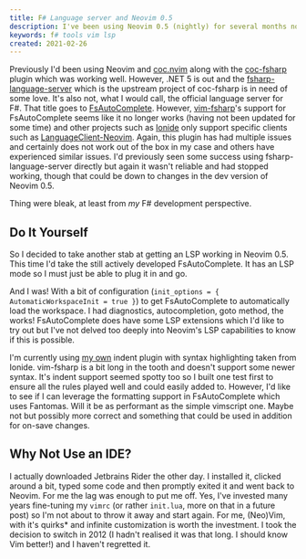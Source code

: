 ```yaml
---
title: F# Language server and Neovim 0.5
description: I've been using Neovim 0.5 (nightly) for several months now and I think I've finally found a setup I'm happy with.
keywords: f# tools vim lsp
created: 2021-02-26
---
```


Previously I'd been using Neovim and [coc.nvim](https://github.com/neoclide/coc.nvim) along with the [coc-fsharp](https://github.com/coc-extensions/coc-fsharp) plugin which was working well. However, .NET 5 is out and the [fsharp-language-server](https://github.com/fsprojects/fsharp-language-server) which is the upstream project of coc-fsharp is in need of some love. It's also not, what I would call, the official language server for F#. That title goes to [FsAutoComplete](https://github.com/fsharp/fsautocomplete). However, [vim-fsharp](https://github.com/fsharp/vim-fsharp)'s support for FsAutoComplete seems like it no longer works (having not been updated for some time) and other projects such as [Ionide](https://github.com/ionide/ionide-vim) only support specific clients such as [LanguageClient-Neovim](https://github.com/autozimu/LanguageClient-neovim). Again, this plugin has had multiple issues and certainly does not work out of the box in my case and others have experienced similar issues. I'd previously seen some success using fsharp-language-server directly but again it wasn't reliable and had stopped working, though that could be down to changes in the dev version of Neovim 0.5.

Thing were bleak, at least from *my* F# development perspective.

## Do It Yourself

So I decided to take another stab at getting an LSP working in Neovim 0.5. This time I'd take the still actively developed FsAutoComplete. It has an LSP mode so I must just be able to plug it in and go.

And I was! With a bit of configuration (`init_options = { AutomaticWorkspaceInit = true }`) to get FsAutoComplete to automatically load the workspace. I had diagnostics, autocompletion, goto method, the works! FsAutoComplete does have some LSP extensions which I'd like to try out but I've not delved too deeply into Neovim's LSP capabilities to know if this is possible.

I'm currently using [my own](https://github.com/PhilT/vim-fsharp) indent plugin with syntax highlighting taken from Ionide. vim-fsharp is a bit long in the tooth and doesn't support some newer syntax. It's indent support seemed spotty too so I built one test first to ensure all the rules played well and could easily added to. However, I'd like to see if I can leverage the formatting support in FsAutoComplete which uses Fantomas. Will it be as performant as the simple vimscript one. Maybe not but possibly more correct and something that could be used in addition for on-save changes.

## Why Not Use an IDE?

I actually downloaded Jetbrains Rider the other day. I installed it, clicked around a bit, typed some code and then promptly exited it and went back to Neovim. For me the lag was enough to put me off. Yes, I've invested many years fine-tuning my `vimrc` (or rather `init.lua`, more on that in a future post) so I'm not about to throw it away and start again. For me, (Neo)Vim, with it's quirks* and infinite customization is worth the investment. I took the decision to switch in 2012 (I hadn't realised it was that long. I should know Vim better!) and I haven't regretted it.

